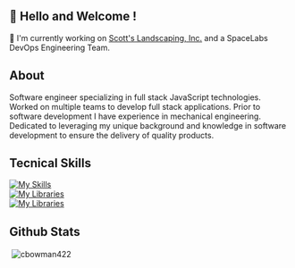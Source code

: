 ## 👋 Hello and Welcome !

🌱   I'm currently working on [Scott's Landscaping, Inc.](https://github.com/cbowman422/scottslandscaping) and a SpaceLabs DevOps Engineering Team.


## About 

Software engineer specializing in full stack JavaScript technologies. Worked on multiple teams to develop full stack applications. Prior to software development I have experience in mechanical engineering. Dedicated to leveraging my unique background and knowledge in software development to ensure the delivery of quality products.

## Tecnical Skills

[![My Skills](https://skillicons.dev/icons?i=js,py,html,css,webflow)](https://skillicons.dev) <br />
[![My Libraries](https://skillicons.dev/icons?i=react,express,django,flask)](https://skillicons.dev) <br />
[![My Libraries](https://skillicons.dev/icons?i=aws,postgres,mongodb)](https://skillicons.dev) <br />

## Github Stats

<p>&nbsp;<img align="center" src="https://github-readme-stats.vercel.app/api?username=cbowman422&show_icons=true&theme=dark&title_color=bdbdbd&text_color=bdbdbd&locale=en" alt="cbowman422" /></p>


